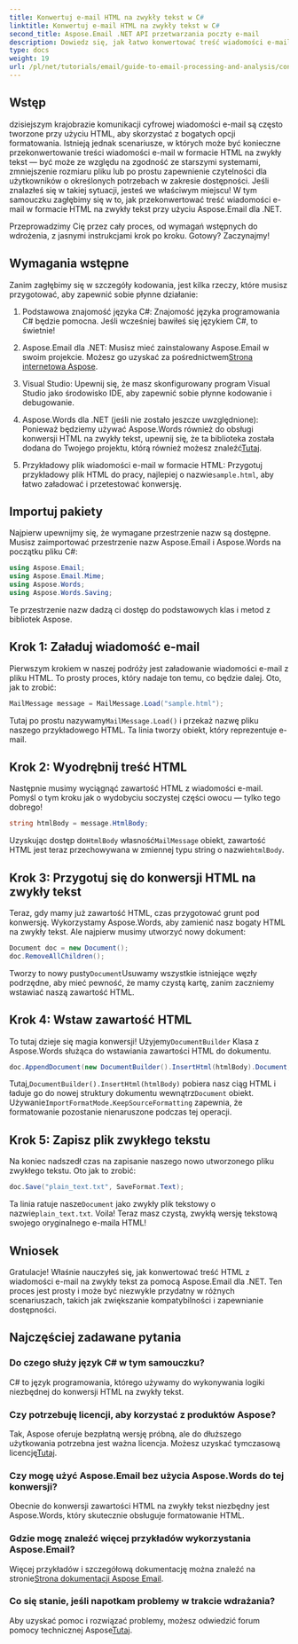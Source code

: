 ```yaml
---
title: Konwertuj e-mail HTML na zwykły tekst w C#
linktitle: Konwertuj e-mail HTML na zwykły tekst w C#
second_title: Aspose.Email .NET API przetwarzania poczty e-mail
description: Dowiedz się, jak łatwo konwertować treść wiadomości e-mail w formacie HTML na zwykły tekst za pomocą Aspose.Email dla platformy .NET, korzystając z tego szczegółowego samouczka krok po kroku.
type: docs
weight: 19
url: /pl/net/tutorials/email/guide-to-email-processing-and-analysis/convert-html-email-to-plain-text/
---
```

## Wstęp

dzisiejszym krajobrazie komunikacji cyfrowej wiadomości e-mail są często tworzone przy użyciu HTML, aby skorzystać z bogatych opcji formatowania. Istnieją jednak scenariusze, w których może być konieczne przekonwertowanie treści wiadomości e-mail w formacie HTML na zwykły tekst — być może ze względu na zgodność ze starszymi systemami, zmniejszenie rozmiaru pliku lub po prostu zapewnienie czytelności dla użytkowników o określonych potrzebach w zakresie dostępności. Jeśli znalazłeś się w takiej sytuacji, jesteś we właściwym miejscu! W tym samouczku zagłębimy się w to, jak przekonwertować treść wiadomości e-mail w formacie HTML na zwykły tekst przy użyciu Aspose.Email dla .NET. 

Przeprowadzimy Cię przez cały proces, od wymagań wstępnych do wdrożenia, z jasnymi instrukcjami krok po kroku. Gotowy? Zaczynajmy!

## Wymagania wstępne

Zanim zagłębimy się w szczegóły kodowania, jest kilka rzeczy, które musisz przygotować, aby zapewnić sobie płynne działanie:

1. Podstawowa znajomość języka C#: Znajomość języka programowania C# będzie pomocna. Jeśli wcześniej bawiłeś się językiem C#, to świetnie!

2. Aspose.Email dla .NET: Musisz mieć zainstalowany Aspose.Email w swoim projekcie. Możesz go uzyskać za pośrednictwem[Strona internetowa Aspose](https://releases.aspose.com/email/net/).

3. Visual Studio: Upewnij się, że masz skonfigurowany program Visual Studio jako środowisko IDE, aby zapewnić sobie płynne kodowanie i debugowanie.

4.  Aspose.Words dla .NET (jeśli nie zostało jeszcze uwzględnione): Ponieważ będziemy używać Aspose.Words również do obsługi konwersji HTML na zwykły tekst, upewnij się, że ta biblioteka została dodana do Twojego projektu, którą również możesz znaleźć[Tutaj](https://releases.aspose.com/words/net/).

5.  Przykładowy plik wiadomości e-mail w formacie HTML: Przygotuj przykładowy plik HTML do pracy, najlepiej o nazwie`sample.html`, aby łatwo załadować i przetestować konwersję.

## Importuj pakiety

Najpierw upewnijmy się, że wymagane przestrzenie nazw są dostępne. Musisz zaimportować przestrzenie nazw Aspose.Email i Aspose.Words na początku pliku C#:

```csharp
using Aspose.Email;
using Aspose.Email.Mime;
using Aspose.Words;
using Aspose.Words.Saving;
```

Te przestrzenie nazw dadzą ci dostęp do podstawowych klas i metod z bibliotek Aspose.

## Krok 1: Załaduj wiadomość e-mail

Pierwszym krokiem w naszej podróży jest załadowanie wiadomości e-mail z pliku HTML. To prosty proces, który nadaje ton temu, co będzie dalej. Oto, jak to zrobić:

```csharp
MailMessage message = MailMessage.Load("sample.html");
```

 Tutaj po prostu nazywamy`MailMessage.Load()` i przekaż nazwę pliku naszego przykładowego HTML. Ta linia tworzy obiekt, który reprezentuje e-mail.

## Krok 2: Wyodrębnij treść HTML

Następnie musimy wyciągnąć zawartość HTML z wiadomości e-mail. Pomyśl o tym kroku jak o wydobyciu soczystej części owocu — tylko tego dobrego!

```csharp
string htmlBody = message.HtmlBody;
```

 Uzyskując dostęp do`HtmlBody` własność`MailMessage` obiekt, zawartość HTML jest teraz przechowywana w zmiennej typu string o nazwie`htmlBody`.

## Krok 3: Przygotuj się do konwersji HTML na zwykły tekst

Teraz, gdy mamy już zawartość HTML, czas przygotować grunt pod konwersję. Wykorzystamy Aspose.Words, aby zamienić nasz bogaty HTML na zwykły tekst. Ale najpierw musimy utworzyć nowy dokument:

```csharp
Document doc = new Document();
doc.RemoveAllChildren();
```

 Tworzy to nowy pusty`Document`Usuwamy wszystkie istniejące węzły podrzędne, aby mieć pewność, że mamy czystą kartę, zanim zaczniemy wstawiać naszą zawartość HTML.

## Krok 4: Wstaw zawartość HTML

 To tutaj dzieje się magia konwersji! Użyjemy`DocumentBuilder` Klasa z Aspose.Words służąca do wstawiania zawartości HTML do dokumentu. 

```csharp
doc.AppendDocument(new DocumentBuilder().InsertHtml(htmlBody).Document, ImportFormatMode.KeepSourceFormatting);
```

 Tutaj,`DocumentBuilder().InsertHtml(htmlBody)` pobiera nasz ciąg HTML i ładuje go do nowej struktury dokumentu wewnątrz`Document` obiekt. Używanie`ImportFormatMode.KeepSourceFormatting` zapewnia, że formatowanie pozostanie nienaruszone podczas tej operacji.

## Krok 5: Zapisz plik zwykłego tekstu

Na koniec nadszedł czas na zapisanie naszego nowo utworzonego pliku zwykłego tekstu. Oto jak to zrobić:

```csharp
doc.Save("plain_text.txt", SaveFormat.Text);
```

 Ta linia ratuje nasze`Document` jako zwykły plik tekstowy o nazwie`plain_text.txt`. Voila! Teraz masz czystą, zwykłą wersję tekstową swojego oryginalnego e-maila HTML!

## Wniosek

Gratulacje! Właśnie nauczyłeś się, jak konwertować treść HTML z wiadomości e-mail na zwykły tekst za pomocą Aspose.Email dla .NET. Ten proces jest prosty i może być niezwykle przydatny w różnych scenariuszach, takich jak zwiększanie kompatybilności i zapewnianie dostępności. 

## Najczęściej zadawane pytania

### Do czego służy język C# w tym samouczku?  
C# to język programowania, którego używamy do wykonywania logiki niezbędnej do konwersji HTML na zwykły tekst.

### Czy potrzebuję licencji, aby korzystać z produktów Aspose?  
 Tak, Aspose oferuje bezpłatną wersję próbną, ale do dłuższego użytkowania potrzebna jest ważna licencja. Możesz uzyskać tymczasową licencję[Tutaj](https://purchase.conholdate.com/temporary-license/).

### Czy mogę użyć Aspose.Email bez użycia Aspose.Words do tej konwersji?  
Obecnie do konwersji zawartości HTML na zwykły tekst niezbędny jest Aspose.Words, który skutecznie obsługuje formatowanie HTML.

### Gdzie mogę znaleźć więcej przykładów wykorzystania Aspose.Email?  
 Więcej przykładów i szczegółową dokumentację można znaleźć na stronie[Strona dokumentacji Aspose Email](https://reference.aspose.com/email/net/).

### Co się stanie, jeśli napotkam problemy w trakcie wdrażania?  
 Aby uzyskać pomoc i rozwiązać problemy, możesz odwiedzić forum pomocy technicznej Aspose[Tutaj](https://forum.aspose.com/c/email/12/).